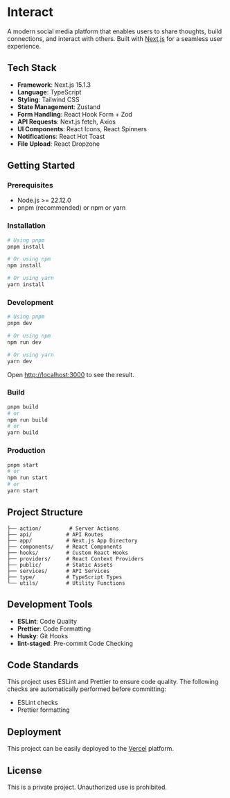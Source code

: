 # Interact

A modern social media platform that enables users to share thoughts, build connections, and interact with others. Built with [Next.js](https://nextjs.org/) for a seamless user experience.

## Tech Stack

- **Framework**: Next.js 15.1.3
- **Language**: TypeScript
- **Styling**: Tailwind CSS
- **State Management**: Zustand
- **Form Handling**: React Hook Form + Zod
- **API Requests**: Next.js fetch, Axios
- **UI Components**: React Icons, React Spinners
- **Notifications**: React Hot Toast
- **File Upload**: React Dropzone

## Getting Started

### Prerequisites

- Node.js >= 22.12.0
- pnpm (recommended) or npm or yarn

### Installation

```bash
# Using pnpm
pnpm install

# Or using npm
npm install

# Or using yarn
yarn install
```

### Development

```bash
# Using pnpm
pnpm dev

# Or using npm
npm run dev

# Or using yarn
yarn dev
```

Open [http://localhost:3000](http://localhost:3000) to see the result.

### Build

```bash
pnpm build
# or
npm run build
# or
yarn build
```

### Production

```bash
pnpm start
# or
npm run start
# or
yarn start
```

## Project Structure

```
├── action/         # Server Actions
├── api/           # API Routes
├── app/           # Next.js App Directory
├── components/    # React Components
├── hooks/         # Custom React Hooks
├── providers/     # React Context Providers
├── public/        # Static Assets
├── services/      # API Services
├── type/          # TypeScript Types
└── utils/         # Utility Functions
```

## Development Tools

- **ESLint**: Code Quality
- **Prettier**: Code Formatting
- **Husky**: Git Hooks
- **lint-staged**: Pre-commit Code Checking

## Code Standards

This project uses ESLint and Prettier to ensure code quality. The following checks are automatically performed before committing:

- ESLint checks
- Prettier formatting

## Deployment

This project can be easily deployed to the [Vercel](https://vercel.com) platform.

## License

This is a private project. Unauthorized use is prohibited.
